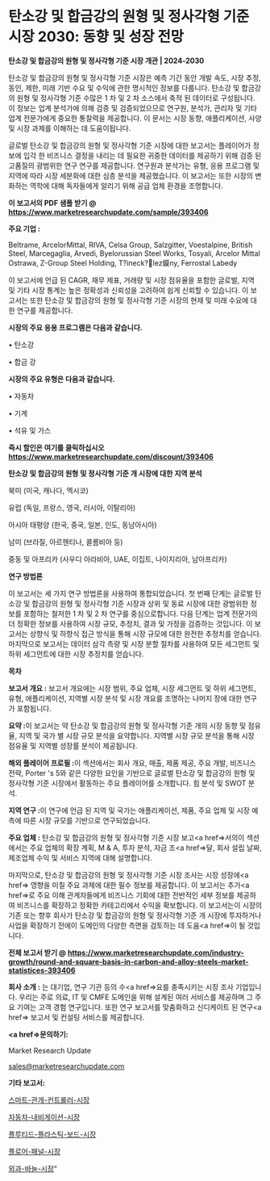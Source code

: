 # 탄소강 및 합금강의 원형 및 정사각형 기준 시장 2030: 동향 및 성장 전망

<strong>탄소강 및 합금강의 원형 및 정사각형 기준 시장 개관 | 2024-2030</strong>

탄소강 및 합금강의 원형 및 정사각형 기준 시장은 예측 기간 동안 개발 속도, 시장 추정, 동인, 제한, 미래 기반 수요 및 수익에 관한 명시적인 정보를 다룹니다.  탄소강 및 합금강의 원형 및 정사각형 기준  수많은 1 차 및 2 차 소스에서 축적 된 데이터로 구성됩니다. 이 정보는 업계 분석가에 의해 검증 및 검증되었으므로 연구원, 분석가, 관리자 및 기타 업계 전문가에게 중요한 통찰력을 제공합니다. 이 문서는 시장 동향, 애플리케이션, 사양 및 시장 과제를 이해하는 데 도움이됩니다.

글로벌 탄소강 및 합금강의 원형 및 정사각형 기준 시장에 대한 보고서는 플레이어가 정보에 입각 한 비즈니스 결정을 내리는 데 필요한 귀중한 데이터를 제공하기 위해 검증 된 고품질의 광범위한 연구 연구를 제공합니다. 연구원과 분석가는 유형, 응용 프로그램 및 지역에 따라 시장 세분화에 대한 심층 분석을 제공했습니다. 이 보고서는 또한 시장의 변화하는 역학에 대해 독자들에게 알리기 위해 공급 업체 환경을 조명합니다.



<strong>이 보고서의 PDF 샘플 받기 @ <a href=https://www.marketresearchupdate.com/sample/393406>https://www.marketresearchupdate.com/sample/393406</a></strong>



<strong>주요 기업 :</strong>

Beltrame, ArcelorMittal, RIVA, Celsa Group, Salzgitter, Voestalpine, British Steel, Marcegaglia, Arvedi, Byelorussian Steel Works, Tosyali, Arcelor Mittal Ostrawa, Z-Group Steel Holding, T?ineck?lez嫫ny, Ferrostal Labedy

이 보고서에 언급 된 CAGR, 재무 제표, 거래량 및 시장 점유율을 포함한 글로벌, 지역 및 기타 시장 통계는 높은 정확성과 신뢰성을 고려하여 쉽게 신뢰할 수 있습니다. 이 보고서는 또한 탄소강 및 합금강의 원형 및 정사각형 기준 시장의 현재 및 미래 수요에 대한 연구를 제공합니다.



<strong>시장의 주요 응용 프로그램은 다음과 같습니다.</strong>

• 탄소강

• 합금 강



<strong>시장의 주요 유형은 다음과 같습니다.</strong>

• 자동차

• 기계

• 석유 및 가스



<strong>즉시 할인은 여기를 클릭하십시오 <a href=https://www.marketresearchupdate.com/discount/393406>https://www.marketresearchupdate.com/discount/393406</a></strong>



<strong>탄소강 및 합금강의 원형 및 정사각형 기준 개 시장에 대한 지역 분석</strong>

북미 (미국, 캐나다, 멕시코)

유럽 (독일, 프랑스, 영국, 러시아, 이탈리아)

아시아 태평양 (한국, 중국, 일본, 인도, 동남아시아)

남미 (브라질, 아르헨티나, 콜롬비아 등)

중동 및 아프리카 (사우디 아라비아, UAE, 이집트, 나이지리아, 남아프리카)



<strong>연구 방법론</strong>

이 보고서는 세 가지 연구 방법론을 사용하여 통합되었습니다. 첫 번째 단계는 글로벌 탄소강 및 합금강의 원형 및 정사각형 기준 시장과 상위 및 동료 시장에 대한 광범위한 정보를 포함하는 철저한 1 차 및 2 차 연구를 중심으로합니다. 다음 단계는 업계 전문가의 더 정확한 정보를 사용하여 시장 규모, 추정치, 결과 및 가정을 검증하는 것입니다. 이 보고서는 상향식 및 하향식 접근 방식을 통해 시장 규모에 대한 완전한 추정치를 얻습니다. 마지막으로 보고서는 데이터 삼각 측량 및 시장 분할 절차를 사용하여 모든 세그먼트 및 하위 세그먼트에 대한 시장 추정치를 얻습니다.



<strong>목차</strong>



<strong>보고서 개요 :</strong> 보고서 개요에는 시장 범위, 주요 업체, 시장 세그먼트 및 하위 세그먼트, 유형, 애플리케이션, 지역별 시장 분석 및 시장 개요를 조명하는 나머지 장에 대한 연구가 포함됩니다.



<strong>요약 :</strong>이 보고서는 약 탄소강 및 합금강의 원형 및 정사각형 기준 개의 시장 동향 및 점유율, 지역 및 국가 별 시장 규모 분석을 요약합니다. 지역별 시장 규모 분석을 통해 시장 점유율 및 지역별 성장률 분석이 제공됩니다.



<strong>해외 플레이어 프로필 :</strong>이 섹션에서는 회사 개요, 매출, 제품 제공, 주요 개발, 비즈니스 전략, Porter 's 5와 같은 다양한 요인을 기반으로 글로벌 탄소강 및 합금강의 원형 및 정사각형 기준 시장에서 활동하는 주요 플레이어를 소개합니다. 힘 분석 및 SWOT 분석.



<strong>지역 연구 :</strong>이 연구에 언급 된 지역 및 국가는 애플리케이션, 제품, 주요 업체 및 시장 예측에 따른 시장 규모를 기반으로 연구되었습니다.



<strong>주요 업체 :</strong> 탄소강 및 합금강의 원형 및 정사각형 기준 시장 보고<a href=>서의이 </a>섹션에서는 주요 업체의 확장 계획, M &amp; A, 투자 분석, 자금 조<a href=>달, 회</a>사 설립 날짜, 제조업체 수익 및 서비스 지역에 대해 설명합니다.


마지막으로, 탄소강 및 합금강의 원형 및 정사각형 기준 시장 조사는 시장 성장에<a href=> 영향을 미칠 </a>주요 과제에 대한 필수 정보를 제공합니다. 이 보고서는 추가<a href=>로 주</a>요 이해 관계자들에게 비즈니스 기회에 대한 전반적인 세부 정보를 제공하여 비즈니스를 확장하고 정확한 카테고리에서 수익을 확보합니다. 이 보고서는이 시장의 기존 또는 향후 회사가 탄소강 및 합금강의 원형 및 정사각형 기준 개 시장에 투자하거나 사업을 확장하기 전에이 도메인의 다양한 측면을 검토하는 데 도움<a href=>이 될 </a>것입니다.



<strong>전체 보고서 받기 @ <a href=https://www.marketresearchupdate.com/industry-growth/round-and-square-basis-in-carbon-and-alloy-steels-market-statistices-393406>https://www.marketresearchupdate.com/industry-growth/round-and-square-basis-in-carbon-and-alloy-steels-market-statistices-393406</a></strong>



<strong>회사 소개 :</strong>
는 대기업, 연구 기관 등의 수<a href=>요를</a> 충족시키는 시장 조사 기업입니다. 우리는 주로 의료, IT 및 CMFE 도메인을 위해 설계된 여러 서비스를 제공하며 그 주요 기여는 고객 경험 연구입니다. 또한 연구 보고서를 맞춤화하고 신디케이트 된 연구<a href=> 보고서</a> 및 컨설팅 서비스를 제공합니다.



<strong><a href=>문의하기:</a></strong>

Market Research Update

sales@marketresearchupdate.com



<strong>기타 보고서:</strong>

<a href=https://www.linkedin.com/pulse/스마트-관개-컨트롤러-시장-진입-전략-및-위험-평가2029년/>스마트-관개-컨트롤러-시장</a>

<a href=https://www.linkedin.com/pulse/자동차-내비게이션-시장-동향-및-성장-전망-survey-spotlight-pro-24-analysis-r5h6f/>자동차-내비게이션-시장</a>

<a href=https://www.linkedin.com/pulse/플루티드-플라스틱-보드-시장-규모-및-성장-2023-data-dive-diaries-24-analysis-84mbf/>플루티드-플라스틱-보드-시장</a>

<a href=https://www.linkedin.com/pulse/플로어-패널-시장-경쟁-분석-및-성장-잠재력-2030-analytics-avenue-adventures-24-ana-zk6xf/>플로어-패널-시장</a>

<a href=https://www.linkedin.com/pulse/외과-바늘-시장-진입-전략-및-위험-평가2029년-analytics-alchemy-360-analysis-gnfrf/>외과-바늘-시장</a>"
